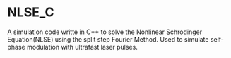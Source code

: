 # NLSE_C
A simulation code writte in C++ to solve the Nonlinear Schrodinger Equation(NLSE) using the split step Fourier Method. Used to simulate self-phase modulation with ultrafast laser pulses.
